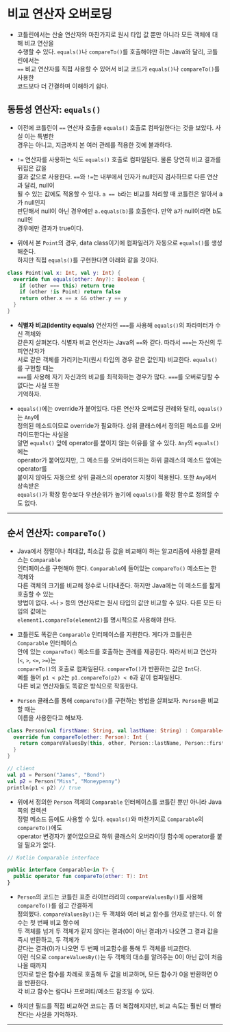 # 비교 연산자 오버로딩

- 코틀린에서는 산술 연산자와 마찬가지로 원시 타입 값 뿐만 아니라 모든 객체에 대해 비교 연산을  
  수행할 수 있다. `equals()`나 `compareTo()`를 호출해야만 하는 Java와 달리, 코틀린에서는  
  `==` 비교 연산자를 직접 사용할 수 있어서 비교 코드가 `equals()`나 `compareTo()`를 사용한  
  코드보다 더 간결하며 이해하기 쉽다.

## 동등성 연산자: `equals()`

- 이전에 코틀린이 `==` 연산자 호출을 `equals()` 호출로 컴파일한다는 것을 보았다. 사실 이는 특별한  
  경우는 아니고, 지금까지 본 여러 관례를 적용한 것에 불과하다.

- `!=` 연산자를 사용하는 식도 `equals()` 호출로 컴파일된다. 물론 당연히 비교 결과를 뒤집은 값을  
  결과 값으로 사용한다. `==`와 `!=`는 내부에서 인자가 null인지 검사하므로 다른 연산과 달리, null이  
  될 수 있는 값에도 적용할 수 있다. `a == b`라는 비교를 처리할 때 코틀린은 알아서 a가 null인지  
  판단해서 null이 아닌 경우에만 `a.equals(b)`를 호출한다. 만약 a가 null이라면 b도 null인  
  경우에만 결과가 true이다.

- 위에서 본 `Point`의 경우, data class이기에 컴파일러가 자동으로 `equals()`를 생성해준다.  
  하지만 직접 `equals()`를 구현한다면 아래와 같을 것이다.

```kt
class Point(val x: Int, val y: Int) {
  override fun equals(other: Any?): Boolean {
    if (other === this) return true
    if (other !is Point) return false
    return other.x == x && other.y == y
  }
}
```

- **식별자 비교(identity equals)** 연산자인 `===`를 사용해 `equals()`의 파라미터가 수신 객체와  
  같은지 살펴본다. 식별자 비교 연산자는 Java의 `==`와 같다. 따라서 `===`는 자신의 두 피연산자가  
  서로 같은 객체를 가리키는지(원시 타입의 경우 같은 값인지) 비교한다. `equals()`를 구현할 때는  
  `===`를 사용해 자기 자신과의 비교를 최적화하는 경우가 많다. `===`를 오버로딩할 수 없다는 사실 또한  
  기억하자.

- `equals()`에는 override가 붙어있다. 다른 연산자 오버로딩 관례와 달리, `equals()`는 `Any`에  
  정의된 메소드이므로 override가 필요하다. 상위 클래스에서 정의된 메소드를 오버라이드한다는 사실을  
  알면 `equals()` 앞에 operator를 붙이지 않는 이유를 알 수 있다. `Any`의 `equals()`에는  
  operator가 붙어있지만, 그 메소드를 오버라이드하는 하위 클래스의 메소드 앞에는 operator를  
  붙이지 않아도 자동으로 상위 클래스의 operator 지정이 적용된다. 또한 `Any`에서 상속받은  
  `equals()`가 확장 함수보다 우선순위가 높기에 `equals()`를 확장 함수로 정의할 수도 없다.

---

## 순서 연산자: `compareTo()`

- Java에서 정렬이나 최대값, 최소값 등 값을 비교해야 하는 알고리즘에 사용할 클래스는 `Comparable`  
  인터페이스를 구현해야 한다. `Comparable`에 들어있는 `compareTo()` 메소드는 한 객체와  
  다른 객체의 크기를 비교해 정수로 나타내준다. 하지만 Java에는 이 메소드를 짧게 호출할 수 있는  
  방법이 없다. `<`나 `>` 등의 연산자로는 원시 타입의 값만 비교할 수 있다. 다른 모든 타입의 값에는  
  `element1.compareTo(element2)`를 명시적으로 사용해야 한다.

- 코틀린도 똑같은 `Comparable` 인터페이스를 지원한다. 게다가 코틀린은 `Comparable` 인터페이스  
  안에 있는 `compareTo()` 메소드를 호출하는 관례를 제공한다. 따라서 비교 연산자(`<`, `>`, `<=`, `>=`)는  
  `compareTo()`의 호출로 컴파일된다. `compareTo()`가 반환하는 값은 `Int`다.  
  예를 들어 `p1 < p2`는 `p1.compareTo(p2) < 0`과 같이 컴파일된다.  
  다른 비교 연산자들도 똑같은 방식으로 작동한다.

- `Person` 클래스를 통해 `compareTo()`를 구현하는 방법을 살펴보자. `Person`을 비교할 때는  
  이름을 사용한다고 해보자.

```kt
class Person(val firstName: String, val lastName: String) : Comparable<Person> {
  override fun compareTo(other: Person): Int {
    return compareValuesBy(this, other, Person::lastName, Person::firstName)
  }
}

// client
val p1 = Person("James", "Bond")
val p2 = Person("Miss", "Moneypenny")
println(p1 < p2) // true
```

- 위에서 정의한 `Person` 객체의 `Comparable` 인터페이스를 코틀린 뿐만 아니라 Java 쪽의 컬렉션  
  정렬 메소드 등에도 사용할 수 있다. `equals()`와 마찬가지로 `Comparable`의 `compareTo()`에도  
  operator 변경자가 붙어있으므로 하위 클래스의 오버라이딩 함수에 operator를 붙일 필요가 없다.

```kt
// Kotlin Comparable interface

public interface Comparable<in T> {
  public operator fun compareTo(other: T): Int
}
```

- `Person`의 코드는 코틀린 표준 라이브러리의 `compareValuesBy()`를 사용해 `compareTo()`를 쉽고 간결하게  
  정의했다. `compareValuesBy()`는 두 객체와 여러 비교 함수를 인자로 받는다. 이 함수는 첫 번째 비교 함수에  
  두 객체를 넘겨 두 객체가 같지 않다는 결과(0이 아닌 결과)가 나오면 그 결과 값을 즉시 반환하고, 두 객체가  
  같다는 결과(0)가 나오면 두 번째 비교함수를 통해 두 객체를 비교한다.  
  이런 식으로 `compareValuesBy()`는 두 객체의 대소를 알려주는 0이 아닌 값이 처음 나올 때까지  
  인자로 받은 함수를 차례로 호출해 두 값을 비교하며, 모든 함수가 0을 반환하면 0을 반환한다.  
  각 비교 함수는 람다나 프로퍼티/메소드 참조일 수 있다.

- 하지만 필드를 직접 비교하면 코드는 좀 더 복잡해지지만, 비교 속도는 훨씬 더 빨라진다는 사실을 기억하자.

---
